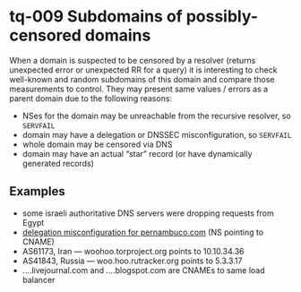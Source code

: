 # tq-009 Subdomains of possibly-censored domains

When a domain is suspected to be censored by a resolver (returns unexpected error
or unexpected RR for a query) it is interesting to check well-known and random
subdomains of this domain and compare those measurements to control. They may
present same values / errors as a parent domain due to the following reasons:

- NSes for the domain may be unreachable from the recursive resolver, so `SERVFAIL`
- domain may have a delegation or DNSSEC misconfiguration, so `SERVFAIL`
- whole domain may be censored via DNS
- domain may have an actual “star” record (or have dynamically generated records)

## Examples
- some israeli authoritative DNS servers were dropping requests from Egypt
- [delegation misconfiguration for pernambuco.com](https://ooni.torproject.org/post/not-quite-network-censorship/) (NS pointing to CNAME)
- AS61173, Iran — woohoo.torproject.org points to 10.10.34.36
- AS41843, Russia — woo.hoo.rutracker.org points to 5.3.3.17
- *.*.*.*.livejournal.com and *.*.*.*.blogspot.com are CNAMEs to same load balancer
